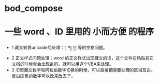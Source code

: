 # bod_compose
# 一些 word 、ID 里用的 小而方便 的程序
- 1 藏文转换unicode后处理：།། ག། །།།། 等的空格问题。
- 2 正文样式问题处理：word 的正文样式出现藏文的话，这个文件在粘贴其它文档的时候就会出现乱码。就可以用这个VBA来处理。
- 3 ID里藏文数字和阿拉伯数字切换的时候，可以直接把需要处理的区域反白。反白区里的数字可以改来改去了。
